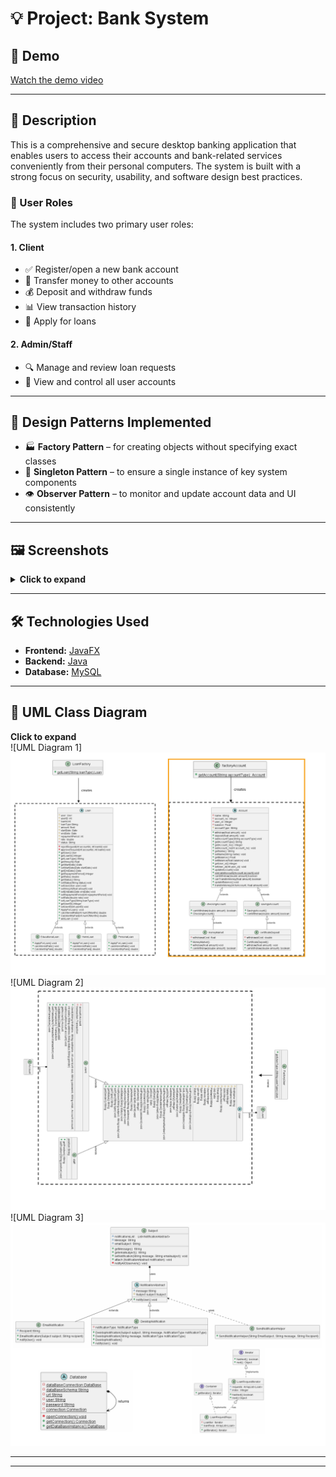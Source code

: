 
# 💡 Project: Bank System

## 🎥 Demo  
[Watch the demo video](https://user-images.githubusercontent.com/73083810/170283193-42cefd0f-d987-4a94-82e0-b3b18d88d077.mp4)

---

## 📄 Description  
This is a comprehensive and secure desktop banking application that enables users to access their accounts and bank-related services conveniently from their personal computers. The system is built with a strong focus on security, usability, and software design best practices.

### 👥 User Roles  
The system includes two primary user roles:

#### 1. **Client**
- ✅ Register/open a new bank account  
- 💸 Transfer money to other accounts  
- 💰 Deposit and withdraw funds  
- 📊 View transaction history  
- 📝 Apply for loans  

#### 2. **Admin/Staff**
- 🔍 Manage and review loan requests  
- 🧾 View and control all user accounts  

---

## 🧠 Design Patterns Implemented
- 🏭 **Factory Pattern** – for creating objects without specifying exact classes  
- 👤 **Singleton Pattern** – to ensure a single instance of key system components  
- 👁️ **Observer Pattern** – to monitor and update account data and UI consistently  

---

## 🖼️ Screenshots  
<details>
  <summary><strong>Click to expand</strong></summary>

### 🏠 Main Window  
<img src="https://github.com/ChitraSiddharthan/Bank-system-Java-application-demonstration-of-Design-patterns/blob/main/ScreenShots/MainWindow.png" />

### 🧭 Home Window  
<img src="https://github.com/ChitraSiddharthan/Bank-system-Java-application-demonstration-of-Design-patterns/blob/main/ScreenShots/HomeWindow.png" />

### 💸 Money Transfer Window  
<img src="https://github.com/ChitraSiddharthan/Bank-system-Java-application-demonstration-of-Design-patterns/blob/main/ScreenShots/TransferMoneyWindow.png" />

### 💱 Currency Converter  
<img src="https://github.com/ChitraSiddharthan/Bank-system-Java-application-demonstration-of-Design-patterns/blob/main/ScreenShots/currrencyConverterAPI.png" />

### 📝 Open Account Window  
<img src="https://github.com/ChitraSiddharthan/Bank-system-Java-application-demonstration-of-Design-patterns/blob/main/ScreenShots/openAccountWindow.png" />

</details>

---

## 🛠️ Technologies Used
- **Frontend:** [JavaFX](https://openjfx.io/)  
- **Backend:** [Java](https://www.java.com/)  
- **Database:** [MySQL](https://www.mysql.com/)  

---

## 📐 UML Class Diagram  
<summary><strong>Click to expand</strong></summary>
![UML Diagram 1]<img src="https://github.com/ChitraSiddharthan/Bank-system-Java-application-demonstration-of-Design-patterns/blob/main/ScreenShots/UML0.jpg" />
![UML Diagram 2]<img src="https://github.com/ChitraSiddharthan/Bank-system-Java-application-demonstration-of-Design-patterns/blob/main/ScreenShots/UML1.jpg" />
![UML Diagram 3]<img src="https://github.com/ChitraSiddharthan/Bank-system-Java-application-demonstration-of-Design-patterns/blob/main/ScreenShots/UML2.jpg" />


---

---

